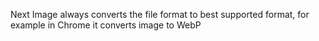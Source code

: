 Next Image always converts the file format to best supported format, for example in Chrome it converts image to WebP
